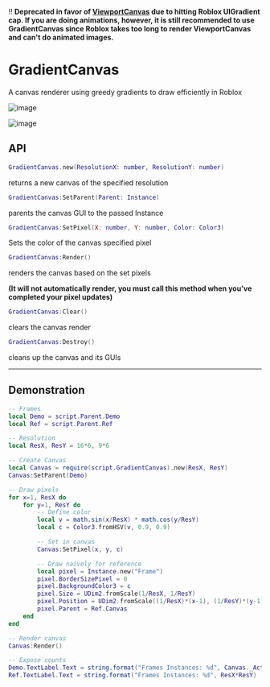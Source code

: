 !! **Deprecated in favor of [ViewportCanvas](https://github.com/boatbomber/ViewportCanvas) due to hitting Roblox UIGradient cap. If you are doing animations, however, it is still recommended to use GradientCanvas since Roblox takes too long to render ViewportCanvas and can't do animated images.**

# GradientCanvas
A canvas renderer using greedy gradients to draw efficiently in Roblox

![image](https://user-images.githubusercontent.com/40185666/141671225-96d248d2-3795-4411-8ec6-e74a7c3157e3.png)

![image](https://user-images.githubusercontent.com/40185666/141671239-566f17bb-0378-4e21-b819-b8f949e9dfcf.png)


## API

```Lua
GradientCanvas.new(ResolutionX: number, ResolutionY: number)
```

returns a new canvas of the specified resolution


```Lua
GradientCanvas:SetParent(Parent: Instance)
```

parents the canvas GUI to the passed Instance

```Lua
GradientCanvas:SetPixel(X: number, Y: number, Color: Color3)
```

Sets the color of the canvas specified pixel

```Lua
GradientCanvas:Render()
```

renders the canvas based on the set pixels

**(It will not automatically render, you must call this method when you've completed your pixel updates)**

```Lua
GradientCanvas:Clear()
```

clears the canvas render


```Lua
GradientCanvas:Destroy()
```

cleans up the canvas and its GUIs


----------------------

## Demonstration

```Lua
-- Frames
local Demo = script.Parent.Demo
local Ref = script.Parent.Ref

-- Resolution
local ResX, ResY = 16*6, 9*6

-- Create Canvas
local Canvas = require(script.GradientCanvas).new(ResX, ResY)
Canvas:SetParent(Demo)

-- Draw pixels
for x=1, ResX do
	for y=1, ResY do
		-- Define color
		local v = math.sin(x/ResX) * math.cos(y/ResY)
		local c = Color3.fromHSV(v, 0.9, 0.9)

		-- Set in canvas
		Canvas:SetPixel(x, y, c)

		-- Draw naively for reference
		local pixel = Instance.new("Frame")
		pixel.BorderSizePixel = 0
		pixel.BackgroundColor3 = c
		pixel.Size = UDim2.fromScale(1/ResX, 1/ResY)
		pixel.Position = UDim2.fromScale((1/ResX)*(x-1), (1/ResY)*(y-1))
		pixel.Parent = Ref.Canvas
	end
end

-- Render canvas
Canvas:Render()

-- Expose counts
Demo.TextLabel.Text = string.format("Frames Instances: %d", Canvas._ActiveFrames)
Ref.TextLabel.Text = string.format("Frames Instances: %d", ResX*ResY)
```
